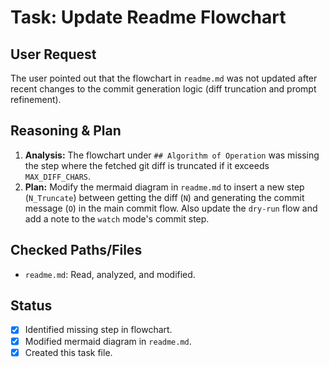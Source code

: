 # Task: Update Readme Flowchart

## User Request
The user pointed out that the flowchart in `readme.md` was not updated after recent changes to the commit generation logic (diff truncation and prompt refinement).

## Reasoning & Plan

1.  **Analysis:** The flowchart under `## Algorithm of Operation` was missing the step where the fetched git diff is truncated if it exceeds `MAX_DIFF_CHARS`.
2.  **Plan:** Modify the mermaid diagram in `readme.md` to insert a new step (`N_Truncate`) between getting the diff (`N`) and generating the commit message (`O`) in the main commit flow. Also update the `dry-run` flow and add a note to the `watch` mode's commit step.

## Checked Paths/Files
*   `readme.md`: Read, analyzed, and modified.

## Status
- [x] Identified missing step in flowchart.
- [x] Modified mermaid diagram in `readme.md`.
- [x] Created this task file. 